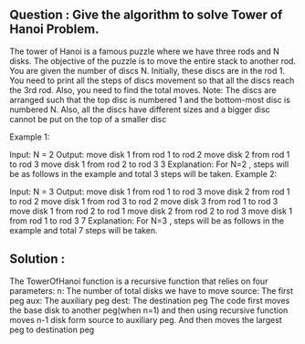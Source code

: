 
## Question : Give the algorithm to solve Tower of Hanoi Problem. 

The tower of Hanoi is a famous puzzle where we have three rods and N disks. The objective of the puzzle is to move the entire stack to another rod. You are given the number of discs N. Initially, these discs are in the rod 1. You need to print all the steps of discs movement so that all the discs reach the 3rd rod. Also, you need to find the total moves.
Note: The discs are arranged such that the top disc is numbered 1 and the bottom-most disc is numbered N. Also, all the discs have different sizes and a bigger disc cannot be put on the top of a smaller disc

Example 1:

Input:
N = 2
Output:
move disk 1 from rod 1 to rod 2
move disk 2 from rod 1 to rod 3
move disk 1 from rod 2 to rod 3
3
Explanation: For N=2 , steps will be
as follows in the example and total
3 steps will be taken.
Example 2:

Input:
N = 3
Output:
move disk 1 from rod 1 to rod 3
move disk 2 from rod 1 to rod 2
move disk 1 from rod 3 to rod 2
move disk 3 from rod 1 to rod 3
move disk 1 from rod 2 to rod 1
move disk 2 from rod 2 to rod 3
move disk 1 from rod 1 to rod 3
7
Explanation: For N=3 , steps will be
as follows in the example and total
7 steps will be taken.
 
## Solution :

The TowerOfHanoi function is a recursive function that relies on four parameters:
n: The number of total disks we have to move
source: The first peg
aux: The auxiliary peg
dest: The destination peg
The code first moves the base disk to another peg(when n=1) and then using recursive function moves n-1 disk form source to auxiliary peg. And then moves the largest peg to destination peg